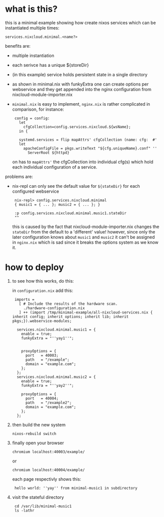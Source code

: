 # what is this?

this is a minimal example showing how create nixos services which can be instantiated multiple times:

    services.nixcloud.minimal.<name?>

benefits are:

 - multiple instantiation 
 - each serivce has a unique ${storeDir}
 - (in this example) service holds persistent state in a single directory 
 - as shown in minimal.nix with funkyExtra one can create options per webservice and they get appended into the nginx configuration from nixcloud-module-importer.nix
 - `minimal.nix` is easy to implement, `nginx.nix` is rather complicated in comparison, for instance:

        config = config:
          let
            cfgCollection=config.services.nixcloud.${wsName};
          in {

          systemd.services = flip mapAttrs' cfgCollection (name: cfg:  #'
          let
            apacheConfigFile = pkgs.writeText "${cfg.uniqueName}.conf" ''
              ServerRoot ${httpd}

    on has to `mapAttrs'` the cfgCollection into individual cfg(s) which hold each individual configuration of a service.

problems are:

 - nix-repl can only see the default value for `${stateDir}` for each configured webservice

        nix-repl> config.services.nixcloud.minimal
        { music1 = { ... }; music2 = { ... }; }

        :p config.services.nixcloud.minimal.music1.stateDir
        ""

   this is caused by the fact that nixcloud-module-importer.nix changes the `stateDir` from the default to a 'different' value!
   however, since only the later configuration knows about `music1` and `music2` it can't be assigned in `nginx.nix` which is sad since
   it breaks the options system as we know it.

# how to deploy

1. to see how this works, do this:

    in `configuration.nix` add this:

        imports =
          [ # Include the results of the hardware scan.
            ./hardware-configuration.nix
          ] ++ (import /tmp/minimal-example/all-nixcloud-services.nix { inherit config; inherit options; inherit lib; inherit pkgs;}).webservice-modules;
  
         services.nixcloud.minimal.music1 = {
           enable = true;
           funkyExtra = "''yay1''";

  
           proxyOptions = {
             port   = 40003;
             path   = "/example";
             domain = "example.com";
           };
         };
         services.nixcloud.minimal.music2 = {
           enable = true;
           funkyExtra = "''yay2''";
  
           proxyOptions = {
             port   = 40004;
             path   = "/example2";
             domain = "example.com";
           };
         };

2. then build the new system

       nixos-rebuild switch

3. finally open your browser

       chromium localhost:40003/example/

    or

       chromium localhost:40004/example/

    each page respectivly shows this:

        hello world: ''yay'' from minimal-music1 in subdirectory

4. visit the stateful directory

        cd /var/lib/minimal-music1
        ls -lathr
